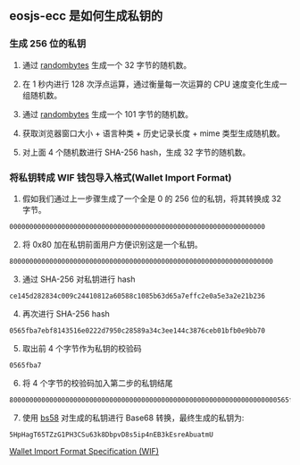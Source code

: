 ## eosjs-ecc 是如何生成私钥的

### 生成 256 位的私钥

1. 通过 [randombytes](https://github.com/crypto-browserify/randombytes) 生成一个 32 字节的随机数。

2. 在 1 秒内进行 128 次浮点运算，通过衡量每一次运算的 CPU 速度变化生成一组随机数。

3. 通过 [randombytes](https://github.com/crypto-browserify/randombytes) 生成一个 101 字节的随机数。

4. 获取浏览器窗口大小 + 语言种类 + 历史记录长度 + mime 类型生成随机数。

5. 对上面 4 个随机数进行 SHA-256 hash，生成 32 字节的随机数。


### 将私钥转成 WIF 钱包导入格式(Wallet Import Format)

1. 假如我们通过上一步骤生成了一个全是 0 的 256 位的私钥，将其转换成 32 字节。

```
0000000000000000000000000000000000000000000000000000000000000000
```

2. 将 0x80 加在私钥前面用户方便识别这是一个私钥。

```
800000000000000000000000000000000000000000000000000000000000000000
```

3. 通过 SHA-256 对私钥进行 hash

```
ce145d282834c009c24410812a60588c1085b63d65a7effc2e0a5e3a2e21b236
```

4. 再次进行 SHA-256 hash

```
0565fba7ebf8143516e0222d7950c28589a34c3ee144c3876ceb01bfb0e9bb70
```

5. 取出前 4 个字节作为私钥的校验码

```
0565fba7
```

6. 将 4 个字节的校验码加入第二步的私钥结尾

```
8000000000000000000000000000000000000000000000000000000000000000000565fba7
```

7. 使用 [bs58](https://github.com/cryptocoinjs/bs58) 对生成的私钥进行 Base68 转换，最终生成的私钥为:

```
5HpHagT65TZzG1PH3CSu63k8DbpvD8s5ip4nEB3kEsreAbuatmU
```


[Wallet Import Format Specification (WIF)](https://developers.eos.io/keosd/docs/wallet-import-format-specification-wif)

